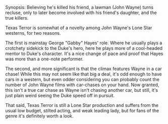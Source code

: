 Synopsis: Believing he's killed his friend, a lawman (John Wayne) turns recluse, only to later become involved with his friend's daughter, and the true killers.

Texas Terror is somewhat of a novelty among John Wayne's Lone Star westerns, for two reasons.

The first is mainstay George "Gabby" Hayes' role.  Where he usually plays a crotchety sidekick to the Duke's hero, here he plays more of a cool-headed mentor to Duke's character.  It's a nice change of pace and proof that Hayes was more than a one-note performer.

The second, and more significant is that the climax features Wayne in a car chase!  While this may not seem like that big a deal, it's odd enough to have cars in a western, but even odder considering you can probably count the number of John Wayne films with car-chases on your hand. Now granted, this isn't a true car chase as Wayne isn't chasing another car, but still, it's just plain weird seeing the Duke speed off in pursuit.

That said, Texas Terror is still a Lone Star production and suffers from the usual low budget, stilted acting, and weak leading lady, but for fans of the genre it's definitely worth a look.